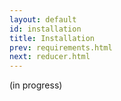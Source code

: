 ```yaml
---
layout: default
id: installation
title: Installation
prev: requirements.html
next: reducer.html
---
```


(in progress)
